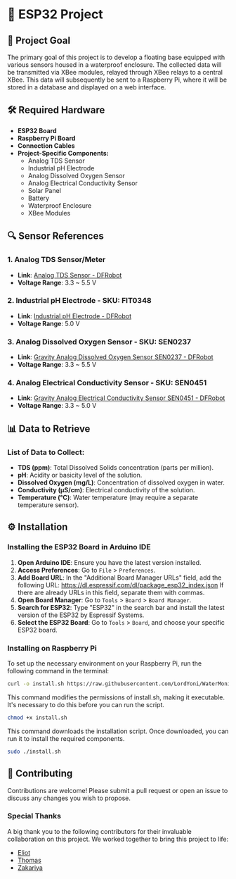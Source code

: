# 🚀 ESP32 Project

## 🎯 Project Goal

The primary goal of this project is to develop a floating base equipped with various sensors housed in a waterproof enclosure. The collected data will be transmitted via XBee modules, relayed through XBee relays to a central XBee. This data will subsequently be sent to a Raspberry Pi, where it will be stored in a database and displayed on a web interface.

## 🛠️ Required Hardware

- **ESP32 Board**
- **Raspberry Pi Board**
- **Connection Cables**
- **Project-Specific Components:**
  - Analog TDS Sensor
  - Industrial pH Electrode
  - Analog Dissolved Oxygen Sensor
  - Analog Electrical Conductivity Sensor
  - Solar Panel
  - Battery
  - Waterproof Enclosure
  - XBee Modules

## 🔍 Sensor References

### 1. Analog TDS Sensor/Meter

- **Link**: [Analog TDS Sensor - DFRobot](https://fr.farnell.com/en-FR/dfrobot/sen0244/analogue-tds-sensor-meter-kit/dp/3517934)
- **Voltage Range**: 3.3 ~ 5.5 V

### 2. Industrial pH Electrode - SKU: FIT0348

- **Link**: [Industrial pH Electrode - DFRobot](https://wiki.dfrobot.com/Industrial_pH_electrode_SKU_FIT0348_)
- **Voltage Range**: 5.0 V

### 3. Analog Dissolved Oxygen Sensor - SKU: SEN0237

- **Link**: [Gravity Analog Dissolved Oxygen Sensor SEN0237 - DFRobot](https://wiki.dfrobot.com/Gravity__Analog_Dissolved_Oxygen_Sensor_SKU_SEN0237)
- **Voltage Range**: 3.3 ~ 5.5 V

### 4. Analog Electrical Conductivity Sensor - SKU: SEN0451

- **Link**: [Gravity Analog Electrical Conductivity Sensor SEN0451 - DFRobot](https://wiki.dfrobot.com/SKU_SEN0451_Gravity_Analog_Electrical_Conductivity_Sensor_PRO_K_1)
- **Voltage Range**: 3.3 ~ 5.0 V

## 📊 Data to Retrieve

### List of Data to Collect:

- **TDS (ppm)**: Total Dissolved Solids concentration (parts per million).
- **pH**: Acidity or basicity level of the solution.
- **Dissolved Oxygen (mg/L)**: Concentration of dissolved oxygen in water.
- **Conductivity (µS/cm)**: Electrical conductivity of the solution.
- **Temperature (°C)**: Water temperature (may require a separate temperature sensor).

## ⚙️ Installation

### Installing the ESP32 Board in Arduino IDE

1. **Open Arduino IDE**: Ensure you have the latest version installed.
2. **Access Preferences**: Go to `File` > `Preferences`.
3. **Add Board URL**: In the "Additional Board Manager URLs" field, add the following URL: https://dl.espressif.com/dl/package_esp32_index.json
   If there are already URLs in this field, separate them with commas.
4. **Open Board Manager**: Go to `Tools` > `Board` > `Board Manager`.
5. **Search for ESP32**: Type "ESP32" in the search bar and install the latest version of the ESP32 by Espressif Systems.
6. **Select the ESP32 Board**: Go to `Tools` > `Board`, and choose your specific ESP32 board.

### Installing on Raspberry Pi

To set up the necessary environment on your Raspberry Pi, run the following command in the terminal:

```bash
curl -o install.sh https://raw.githubusercontent.com/LordYoni/WaterMonitor/refs/heads/main/Raspberry/install.sh
```
This command modifies the permissions of install.sh, making it executable. It's necessary to do this before you can run the script.

```bash
chmod +x install.sh
```
This command downloads the installation script. Once downloaded, you can run it to install the required components.

```bash
sudo ./install.sh
```

## 🤝 Contributing

Contributions are welcome! Please submit a pull request or open an issue to discuss any changes you wish to propose.

### Special Thanks

A big thank you to the following contributors for their invaluable collaboration on this project. We worked together to bring this project to life:

- [Eliot](https://github.com/GrosChien)
- [Thomas](https://github.com/Thomas127)
- [Zakariya](https://github.com/zakariyaelk)
